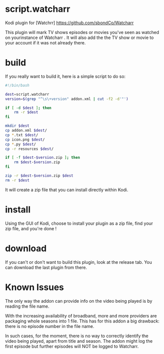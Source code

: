 script.watcharr
=================

Kodi plugin for [Watchrr] https://github.com/sbondCo/Watcharr

This plugin will mark TV shows episodes or movies you've seen as watched on yourinstance of Watcharr .
It will also add the the TV show or movie to your account if it was not already there.


build
=====
If you really want to build it, here is a simple script to do so:
```sh
#!/bin/bash

dest=script.watcharr
version=$(grep "^\s\+version" addon.xml | cut -f2 -d'"')

if [ -d $dest ]; then
    rm -r $dest
fi

mkdir $dest
cp addon.xml $dest/
cp *.txt $dest/
cp icon.png $dest/
cp *.py $dest/
cp -r resources $dest/

if [ -f $dest-$version.zip ]; then
    rm $dest-$version.zip
fi

zip -r $dest-$version.zip $dest
rm -r $dest
````
It will create a zip file that you can install directly within Kodi.

install
=======

Using the GUI of Kodi, choose to install your plugin as a zip file, find your
zip file, and you're done !

download
========
If you can't or don't want to build this plugin, look at the release tab.
You can download the last plugin from there.


Known Issues
========
The only way the addon can provide info on the video being played is by reading the file name.

With the increasing availability of broadband, more and more providers are packaging whole seasons into
1 file.  This has for this addon a big drawback: there is no episode number in the file name.

In such cases, for the moment, there is no way to correctly identify the video being played, apart from title and season.  The addon might log the first episode but further episodes will NOT be logged to Watcharr.


